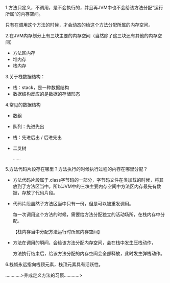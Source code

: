 1.方法只定义，不调用，是不会执行的，并且再JVM中也不会给该方法分配”运行所属“的内存空间。

只有在调用这个方法的时候，才会动态的给这个方法分配所属的内存空间。

2.在JVM内存划分上有三块主要的内存空间（当然除了这三块还有其他的内存空间）

- 方法区内存
- 堆内存
- 栈内存

3.关于栈数据结构：

- 栈：stack，是一种数据结构
- 数据结构反应的是数据的存储形态

4.常见的数据结构

- 数组

- 队列：先进先出

- 栈：先进后出 / 后进先出

- 二叉树

  ……

5.方法代码片段存在哪里？方法执行的时候执行过程的内存在哪里分配？

- 方法代码片段属于.class字节码的一部分，字节码文件在类加载的时候，将其放到了方法区当中。所以JVM中的三块主要内存空间中方法区内存最先有数据，存放了代码片段。

- 代码片段虽然子方法区当中只有一份，但是可以被重发调用。

  每一次调用这个方法的时候，需要给方法分配独立的活动场所，在栈内存中分配。

  【栈内存当中分配方法运行时所属内存空间】

- 方法在调用的瞬间，会给该方法分配内存空间，会在栈中发生压栈动作，

  方法执行结束后，给该方法分配的内存空间会全部释放，此时发生弹栈动作。

6.栈帧永远指向栈顶元素，栈顶元素具有活跃性。



…………>养成定义方法的习惯…………>